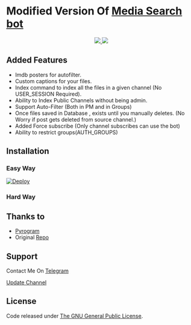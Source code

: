 # Modified Version Of [Media Search bot](https://github.com/Rafeeq-99/MT-Media-Search-bot)

</a>
</p>
<p align="center">
  <a href="https://github.com/Rafeeq-99/MT-Media-Search-bot/stargazers">
    <img src="https://img.shields.io/github/stars/Rafeeq-99/MT-Media-Search-bot?style=social">

  </a>
  
  <a href="https://github.com/Rafeeq-99/MT-Media-Search-bot/fork">
    <img src="https://img.shields.io/github/forks/Rafeeq-99/MT-Media-Search-bot?label=Fork&style=social">

  </a>  
</p>

  

## Added Features
* Imdb posters for autofilter.
* Custom captions for your files.
* Index command to index all the files in a given channel (No USER_SESSION Required).
* Ability to Index Public Channels without being admin.
* Support Auto-Filter (Both in PM and in Groups)
* Once files saved in Database , exists until you manually deletes. (No Worry if post gets deleted from source channel.)
* Added Force subscribe (Only channel subscribes can use the bot)
* Ability to restrict groups(AUTH_GROUPS)

## Installation

### Easy Way
[![Deploy](https://www.herokucdn.com/deploy/button.svg)](https://heroku.com/deploy?template=https://github.com/Rafeeq-99/MT-Media-Search-bot)
### Hard Way


## Thanks to 
* [Pyrogram](https://github.com/pyrogram/pyrogram)
* Original [Repo](https://github.com/Mahesh0253/Media-Search-bot)


## Support
Contact Me On [Telegram](https://t.me/subinps_bot)

[Update Channel](Https://telegram.dog/MRKT_Tech)

## License
Code released under [The GNU General Public License](LICENSE).
